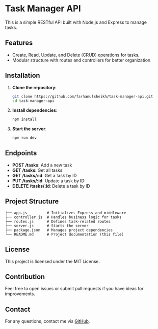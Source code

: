 
# Task Manager API

This is a simple RESTful API built with Node.js and Express to manage tasks.

## Features
- Create, Read, Update, and Delete (CRUD) operations for tasks.
- Modular structure with routes and controllers for better organization.

## Installation
1. **Clone the repository**:
   ```bash
   git clone https://github.com/farhanulsheikh/task-manager-api.git
   cd task-manager-api
   ```

2. **Install dependencies**:
   ```bash
   npm install
   ```

3. **Start the server**:
   ```bash
   npm run dev
   ```

## Endpoints
- **POST /tasks**: Add a new task
- **GET /tasks**: Get all tasks
- **GET /tasks/:id**: Get a task by ID
- **PUT /tasks/:id**: Update a task by ID
- **DELETE /tasks/:id**: Delete a task by ID

## Project Structure
```
├── app.js         # Initializes Express and middleware
├── controller.js  # Handles business logic for tasks
├── routes.js      # Defines task-related routes
├── server.js      # Starts the server
├── package.json   # Manages project dependencies
└── README.md      # Project documentation (this file)
```

## License
This project is licensed under the MIT License.

## Contribution
Feel free to open issues or submit pull requests if you have ideas for improvements.

## Contact
For any questions, contact me via [GitHub](https://github.com/farhanulsheikh).
